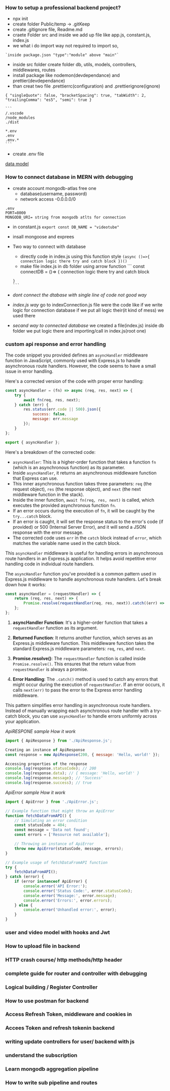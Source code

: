 ### How to setup a professional backend project?
   
   - npx init
   - create folder Public/temp -> .gitKeep
   - create .gitignore file, Readme.md
   - craete Folder src and inside we add up file like app.js, constant.js, index.js
   - we what i do import way not required to import so,

    `inside package.json "type":"module" above "main"`

   - inside src folder create folder db, utils, models, controllers, middlewares, routes
   - install package like nodemon(devdependance) and prettier(devdependance)
   - than creat two file .prettierrc(configuration) and .prettierignore(ignore)

   `{
    "singleQuote": false,
    "bracketSpacing": true,
    "tabWidth": 2,
    "trailingComma": "es5",
    "semi": true
}`

    ```
    /.vscode
    /node_modules
    ./dist

    *.env
    .env
    .env.*
    ```


  - create .env file  

 [data model](https://stackblitz.com/edit/stackblitz-starters-nm5a3j?file=models%2Ftodos%2Fsub_todo.models.js)


### How to connect database in MERN with debugging

- create account mongodb-atlas free one
    - database(username, password)
    - network access -0.0.0.0/0 

```
.env
PORT=8000
MONGODB_URI= string from mongodb atlts for connection
```  

- in constant.js
  ` export const DB_NAME = "videotube" `

- insall mongoose and exprees

- Two way to connect with database
     - directly code in index.js using this function style
     `(async ()=>{
      connection logic there try and catch block
     })()`
     - make file index.js in db folder using arrow function 
      ```
      const connectDB = ()=> {
        connection logic there try and catch block

      }
      ```
     

- *dont connect the dtabase with single line of code not good way* 

- *index.js way* go to indexConnection.js file were the code like if we write logic for connection database if we put all logic their(it kind of mess) we used there

- *secand way to connected database* we created a file(index.js) inside db folder we put logic there and importing/call in index.js(root one)

### custom api response and error handling

The code snippet you provided defines an `asyncHandler` middleware function in JavaScript, commonly used with Express.js to handle asynchronous route handlers. However, the code seems to have a small issue in error handling.

Here's a corrected version of the code with proper error handling:

```javascript
const asyncHandler = (fn) => async (req, res, next) => {
    try {
        await fn(req, res, next);
    } catch (err) {
        res.status(err.code || 500).json({
            success: false,
            message: err.message
        });
    }
};

export { asyncHandler };
```

Here's a breakdown of the corrected code:

- `asyncHandler`: This is a higher-order function that takes a function `fn` (which is an asynchronous function) as its parameter.
- Inside `asyncHandler`, it returns an asynchronous middleware function that Express can use.
- This inner asynchronous function takes three parameters: `req` (the request object), `res` (the response object), and `next` (the next middleware function in the stack).
- Inside the inner function, `await fn(req, res, next)` is called, which executes the provided asynchronous function `fn`.
- If an error occurs during the execution of `fn`, it will be caught by the `try...catch` block.
- If an error is caught, it will set the response status to the error's code (if provided) or 500 (Internal Server Error), and it will send a JSON response with the error message.
- The corrected code uses `err` in the `catch` block instead of `error`, which matches the variable name used in the catch block.

This `asyncHandler` middleware is useful for handling errors in asynchronous route handlers in an Express.js application. It helps avoid repetitive error handling code in individual route handlers.



The `asyncHandler` function you've provided is a common pattern used in Express.js middleware to handle asynchronous route handlers. Let's break down how it works:

```javascript
const asyncHandler = (requestHandler) => {
    return (req, res, next) => {
        Promise.resolve(requestHandler(req, res, next)).catch((err) => next(err));
    };
};
```

1. **asyncHandler Function**: It's a higher-order function that takes a `requestHandler` function as its argument.

2. **Returned Function**: It returns another function, which serves as an Express.js middleware function. This middleware function takes the standard Express.js middleware parameters: `req`, `res`, and `next`.

3. **Promise.resolve()**: The `requestHandler` function is called inside `Promise.resolve()`. This ensures that the return value from `requestHandler` is always a promise.

4. **Error Handling**: The `.catch()` method is used to catch any errors that might occur during the execution of `requestHandler`. If an error occurs, it calls `next(err)` to pass the error to the Express error handling middleware.

This pattern simplifies error handling in asynchronous route handlers. Instead of manually wrapping each asynchronous route handler with a try-catch block, you can use `asyncHandler` to handle errors uniformly across your application.

*ApiRESPONE sample How it work*

```javascript
import { ApiResponse } from './ApiResponse.js';

Creating an instance of ApiResponse
const response = new ApiResponse(200, { message: 'Hello, world!' });

Accessing properties of the response
console.log(response.statusCode); // 200
console.log(response.data); // { message: 'Hello, world!' }
console.log(response.message); // 'Success'
console.log(response.success); // true
```

*ApiError sample How it work*

```javascript
import { ApiError } from './ApiError.js';

// Example function that might throw an ApiError
function fetchDataFromAPI() {
    // Simulating an error condition
    const statusCode = 404;
    const message = 'Data not found';
    const errors = ['Resource not available'];

    // Throwing an instance of ApiError
    throw new ApiError(statusCode, message, errors);
}

// Example usage of fetchDataFromAPI function
try {
    fetchDataFromAPI();
} catch (error) {
    if (error instanceof ApiError) {
        console.error('API Error:');
        console.error('Status Code:', error.statusCode);
        console.error('Message:', error.message);
        console.error('Errors:', error.errors);
    } else {
        console.error('Unhandled error:', error);
    }
}

```


### user and video model with hooks and Jwt



### How to upload file in backend

### HTTP crash course/ http methods/http header















### complete guide for router and controller with debugging

### Logical building / Register Controller

### How to use postman for backend







### Access Refresh Token, middleware and cookies in

### Accees Token and refresh tokenin backend

### writing update controllers for user/ backend with js

### understand the subscription

### Learn mongodb aggregation pipeline

### How to write sub pipeline and routes

